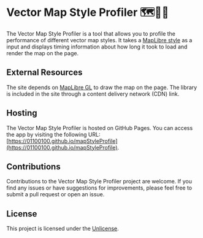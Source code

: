 # Vector Map Style Profiler 🗺️📏🎨

The Vector Map Style Profiler is a tool that allows you to profile the performance of different vector map styles. It takes a [MapLibre style](https://maplibre.org/maplibre-style-spec/) as a input and displays timing information about how long it took to load and render the map on the page.

## External Resources

The site depends on [MapLibre GL](https://github.com/maplibre/maplibre-gl-js) to draw the map on the page. The library is included in the site through a content delivery network (CDN) link.

## Hosting

The Vector Map Style Profiler is hosted on GitHub Pages. You can access the app by visiting the following URL: [https://01100100.github.io/mapStyleProfile](https://01100100.github.io/mapStyleProfile).

## Contributions

Contributions to the Vector Map Style Profiler project are welcome. If you find any issues or have suggestions for improvements, please feel free to submit a pull request or open an issue.

## License

This project is licensed under the [Unlicense](https://github.com/01100100/mapStyleProfile/blob/main/LICENSE).
